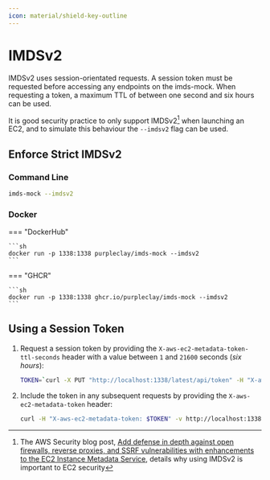 ```yaml
---
icon: material/shield-key-outline
---
```


# IMDSv2

IMDSv2 uses session-orientated requests. A session token must be requested before accessing any endpoints on the imds-mock. When requesting a token, a maximum TTL of between one second and six hours can be used.

It is good security practice to only support IMDSv2[^1] when launching an EC2, and to simulate this behaviour the `--imdsv2` flag can be used.

## Enforce Strict IMDSv2

### Command Line

```sh
imds-mock --imdsv2
```

### Docker

=== "DockerHub"

    ```sh
    docker run -p 1338:1338 purpleclay/imds-mock --imdsv2
    ```

=== "GHCR"

    ```sh
    docker run -p 1338:1338 ghcr.io/purpleclay/imds-mock --imdsv2
    ```

## Using a Session Token

1. Request a session token by providing the `X-aws-ec2-metadata-token-ttl-seconds` header with a value between `1` and `21600` seconds (_six hours_):
   ```sh
   TOKEN=`curl -X PUT "http://localhost:1338/latest/api/token" -H "X-aws-ec2-metadata-token-ttl-seconds: 21600"`
   ```
1. Include the token in any subsequent requests by providing the `X-aws-ec2-metadata-token` header:
   ```sh
   curl -H "X-aws-ec2-metadata-token: $TOKEN" -v http://localhost:1338/latest/meta-data/
   ```

[^1]: The AWS Security blog post, [Add defense in depth against open firewalls, reverse proxies, and SSRF vulnerabilities with enhancements to the EC2 Instance Metadata Service](https://aws.amazon.com/blogs/security/defense-in-depth-open-firewalls-reverse-proxies-ssrf-vulnerabilities-ec2-instance-metadata-service/), details why using IMDSv2 is important to EC2 security
